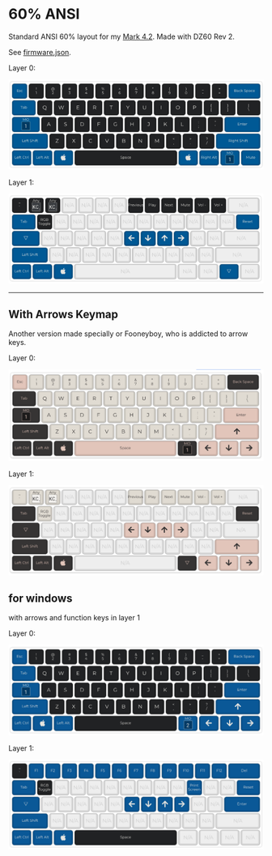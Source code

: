 # 60% ANSI

Standard ANSI 60% layout for my [Mark 4.2](https://armno.in.th/2019/05/01/custom-mechanical-keyboard-build-2/#mark-4). Made with DZ60 Rev 2.

See [firmware.json](./firmware.json).

Layer 0:

![layer 0](layer-0.png)

Layer 1:

![layer 1](layer-1.png)

---

## With Arrows Keymap

Another version made specially or Fooneyboy, who is addicted to arrow keys.

Layer 0:

![layer 0](weird-l0.png)

Layer 1:

![layer 1](weird-l1.png)

## for windows

with arrows and function keys in layer 1

Layer 0:

![layer 0](windows-l0.png)

Layer 1:

![layer 1](windows-l1.png)
